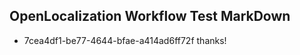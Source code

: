 ## OpenLocalization Workflow Test MarkDown
* 7cea4df1-be77-4644-bfae-a414ad6ff72f 
thanks!<!--HONumber=Mar16_HO4-->
